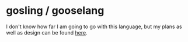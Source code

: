 # gosling / gooselang

I don't know how far I am going to go with this language, but my plans as well as design can be
found [here](https://bishan.app/02+Personal/Projects/gosling/Language+Plans).
